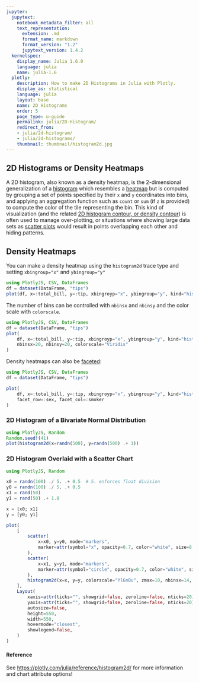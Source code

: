 ```yaml
---
jupyter:
  jupytext:
    notebook_metadata_filter: all
    text_representation:
      extension: .md
      format_name: markdown
      format_version: "1.2"
      jupytext_version: 1.4.2
  kernelspec:
    display_name: Julia 1.6.0
    language: julia
    name: julia-1.6
  plotly:
    description: How to make 2D Histograms in Julia with Plotly.
    display_as: statistical
    language: julia
    layout: base
    name: 2D Histograms
    order: 5
    page_type: u-guide
    permalink: julia/2D-Histogram/
    redirect_from:
    - julia/2d-histogram/
    - julia/2d-histograms/
    thumbnail: thumbnail/histogram2d.jpg
---
```


## 2D Histograms or Density Heatmaps

A 2D histogram, also known as a density heatmap, is the 2-dimensional generalization of a [histogram](/julia/histograms/) which resembles a [heatmap](/julia/heatmaps/) but is computed by grouping a set of points specified by their `x` and `y` coordinates into bins, and applying an aggregation function such as `count` or `sum` (if `z` is provided) to compute the color of the tile representing the bin. This kind of visualization (and the related [2D histogram contour, or density contour](https://plotly.com/julia/2d-histogram-contour/)) is often used to manage over-plotting, or situations where showing large data sets as [scatter plots](/julia/line-and-scatter/) would result in points overlapping each other and hiding patterns.

## Density Heatmaps

You can make a density heatmap using the `histogram2d` trace type and setting `xbingroup="x"` and `ybingroup="y"`

```julia
using PlotlyJS, CSV, DataFrames
df = dataset(DataFrame, "tips")
plot(df, x=:total_bill, y=:tip, xbingroyp="x", ybingroup="y", kind="histogram2d")
```

The number of bins can be controlled with `nbinsx` and `nbinsy` and the color scale with `colorscale`.

```julia
using PlotlyJS, CSV, DataFrames
df = dataset(DataFrame, "tips")
plot(
    df, x=:total_bill, y=:tip, xbingroyp="x", ybingroup="y", kind="histogram2d",
    nbinsx=20, nbinsy=20, colorscale="Viridis"
)
```

Density heatmaps can also be [faceted](/julia/facet-plots/):

```julia
using PlotlyJS, CSV, DataFrames
df = dataset(DataFrame, "tips")

plot(
    df, x=:total_bill, y=:tip, xbingroyp="x", ybingroup="y", kind="histogram2d",
    facet_row=:sex, facet_col=:smoker
)
```

### 2D Histogram of a Bivariate Normal Distribution ###

```julia
using PlotlyJS, Random
Random.seed!(41)
plot(histogram2d(x=randn(500), y=randn(500) .+ 1))
```

### 2D Histogram Overlaid with a Scatter Chart ###

```julia
using PlotlyJS, Random

x0 = randn(100) ./ 5. .+ 0.5  # 5. enforces float division
y0 = randn(100) ./ 5. .+ 0.5
x1 = rand(50)
y1 = rand(50) .+ 1.0

x = [x0; x1]
y = [y0; y1]

plot(
    [
        scatter(
            x=x0, y=y0, mode="markers",
            marker=attr(symbol="x", opacity=0.7, color="white", size=8, line_width=1)
        ),
        scatter(
            x=x1, y=y1, mode="markers",
            marker=attr(symbol="circle", opacity=0.7, color="white", size=8, line_width=1)
        ),
        histogram2d(x=x, y=y, colorscale="YlGnBu", zmax=10, nbinsx=14, nbinsy=14, zauto=false)
    ],
    Layout(
        xaxis=attr(ticks="", showgrid=false, zeroline=false, nticks=20),
        yaxis=attr(ticks="", showgrid=false, zeroline=false, nticks=20),
        autosize=false,
        height=550,
        width=550,
        hovermode="closest",
        showlegend=false,
    )
)
```

#### Reference

See https://plotly.com/julia/reference/histogram2d/ for more information and chart attribute options!
